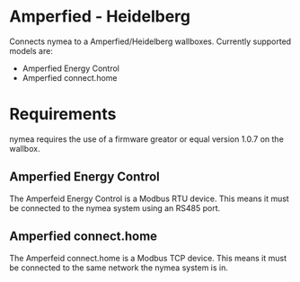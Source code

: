 # Amperfied - Heidelberg

Connects nymea to a Amperfied/Heidelberg wallboxes. Currently supported models are:

* Amperfied Energy Control
* Amperfied connect.home

# Requirements

nymea requires the use of a firmware greator or equal version 1.0.7 on the wallbox.

## Amperfied Energy Control
The Amperfeid Energy Control is a Modbus RTU device. This means it must be connected to the nymea system using an RS485 port.

## Amperfied connect.home
The Amperfeid connect.home is a Modbus TCP device. This means it must be connected to the same network the nymea system is in.

